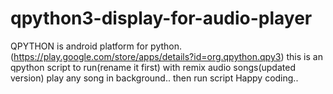 # qpython3-display-for-audio-player
QPYTHON is android platform for python.(https://play.google.com/store/apps/details?id=org.qpython.qpy3)
this is an qpython script to run(rename it  first) with remix audio songs(updated version) play any song in background.. then run script  Happy coding..
